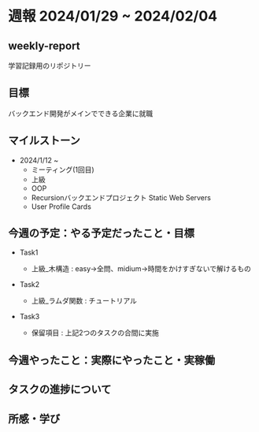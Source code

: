 # 週報 2024/01/29 ~ 2024/02/04

## weekly-report
学習記録用のリポジトリー

## 目標
バックエンド開発がメインでできる企業に就職

## マイルストーン
- 2024/1/12 ~
    - ミーティング(1回目)
    - 上級
    - OOP
    - Recursionバックエンドプロジェクト Static Web Servers
    - User Profile Cards

## 今週の予定：やる予定だったこと・目標
- Task1
    - 上級_木構造 : easy→全問、midium→時間をかけすぎないで解けるもの

- Task2
    - 上級_ラムダ関数 : チュートリアル

- Task3
    - 保留項目 : 上記2つのタスクの合間に実施

## 今週やったこと：実際にやったこと・実稼働

## タスクの進捗について


## 所感・学び

